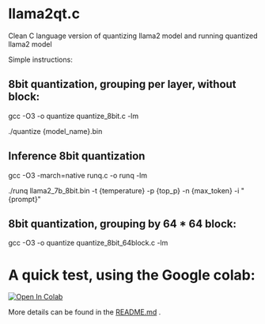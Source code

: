 # llama2qt.c
Clean C language version of quantizing llama2 model and running quantized llama2 model


Simple instructions:

## 8bit quantization, grouping per layer, without block:

gcc -O3 -o quantize quantize_8bit.c -lm

./quantize {model_name}.bin

## Inference 8bit quantization

gcc -O3 -march=native runq.c -o runq -lm

./runq llama2_7b_8bit.bin -t {temperature} -p {top_p} -n {max_token} -i "{prompt}"

## 8bit quantization, grouping by 64 * 64 block:

gcc -O3 -o quantize quantize_8bit_64block.c -lm



# A quick test, using the Google colab:

[![Open In Colab](https://colab.research.google.com/assets/colab-badge.svg)](https://colab.research.google.com/github/elphinkuo/llamaqt.c/blob/master/quantization_8bit_demo.ipynb)

More details can be found in the [README.md](README.md) .
